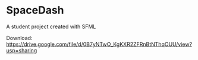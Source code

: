 SpaceDash
=========

A student project created with SFML  
  
Download: https://drive.google.com/file/d/0B7yNTwO_KgKXR2ZFRnBtNThqOUU/view?usp=sharing
